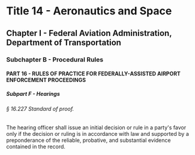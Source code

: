 
# Title 14 - Aeronautics and Space
## Chapter I - Federal Aviation Administration, Department of Transportation
### Subchapter B - Procedural Rules
#### PART 16 - RULES OF PRACTICE FOR FEDERALLY-ASSISTED AIRPORT ENFORCEMENT PROCEEDINGS
##### Subpart F - Hearings
###### § 16.227 Standard of proof.

The hearing officer shall issue an initial decision or rule in a party's favor only if the decision or ruling is in accordance with law and supported by a preponderance of the reliable, probative, and substantial evidence contained in the record.
